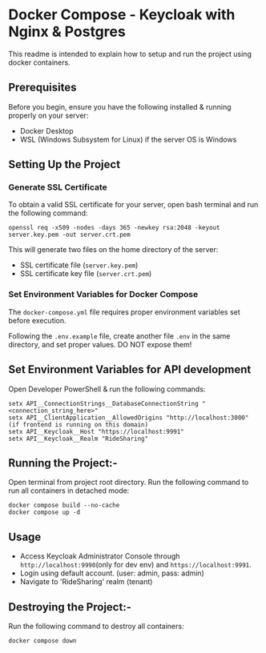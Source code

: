 # Docker Compose - Keycloak with Nginx & Postgres

This readme is intended to explain how to setup and run the project using docker containers.

## Prerequisites

Before you begin, ensure you have the following installed & running properly on your server:

- Docker Desktop
- WSL (Windows Subsystem for Linux) if the server OS is Windows

## Setting Up the Project

### Generate SSL Certificate

To obtain a valid SSL certificate for your server, open bash terminal and run the following command:

```
openssl req -x509 -nodes -days 365 -newkey rsa:2048 -keyout server.key.pem -out server.crt.pem
```

This will generate two files on the home directory of the server:
- SSL certificate file (`server.key.pem`)
- SSL certificate key file (`server.crt.pem`)

### Set Environment Variables for Docker Compose

The `docker-compose.yml` file requires proper environment variables set before execution.

Following the `.env.example` file, create another file `.env` in the same directory, and set proper values. DO NOT expose them!

## Set Environment Variables for API development

Open Developer PowerShell & run the following commands:

```
setx API__ConnectionStrings__DatabaseConnectionString "<connection_string_here>"
setx API__ClientApplication__AllowedOrigins "http://localhost:3000" (if frontend is running on this domain)
setx API__Keycloak__Host "https://localhost:9991"
setx API__Keycloak__Realm "RideSharing"
```

## Running the Project:-

Open terminal from project root directory. Run the following command to run all containers in detached mode:

```
docker compose build --no-cache
docker compose up -d
```

## Usage

- Access Keycloak Administrator Console through `http://localhost:9990`(only for dev env) and `https://localhost:9991`.
- Login using default account. (user: admin, pass: admin)
- Navigate to 'RideSharing' realm (tenant)

## Destroying the Project:-

Run the following command to destroy all containers:

```
docker compose down
```


